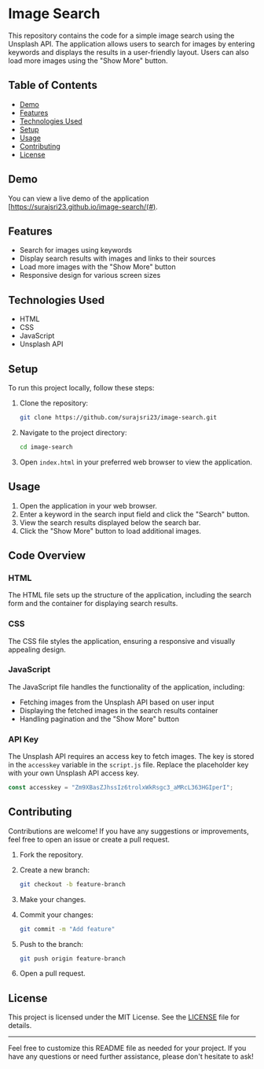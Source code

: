 # Image Search

This repository contains the code for a simple image search using the Unsplash API. The application allows users to search for images by entering keywords and displays the results in a user-friendly layout. Users can also load more images using the "Show More" button.

## Table of Contents

- [Demo](#demo)
- [Features](#features)
- [Technologies Used](#technologies-used)
- [Setup](#setup)
- [Usage](#usage)
- [Contributing](#contributing)
- [License](#license)

## Demo

You can view a live demo of the application [https://surajsri23.github.io/image-search/(#).

## Features

- Search for images using keywords
- Display search results with images and links to their sources
- Load more images with the "Show More" button
- Responsive design for various screen sizes

## Technologies Used

- HTML
- CSS
- JavaScript
- Unsplash API

## Setup

To run this project locally, follow these steps:

1. Clone the repository:

   ```bash
   git clone https://github.com/surajsri23/image-search.git
   ```

2. Navigate to the project directory:

   ```bash
   cd image-search
   ```

3. Open `index.html` in your preferred web browser to view the application.

## Usage

1. Open the application in your web browser.
2. Enter a keyword in the search input field and click the "Search" button.
3. View the search results displayed below the search bar.
4. Click the "Show More" button to load additional images.

## Code Overview

### HTML

The HTML file sets up the structure of the application, including the search form and the container for displaying search results.

### CSS

The CSS file styles the application, ensuring a responsive and visually appealing design.

### JavaScript

The JavaScript file handles the functionality of the application, including:

- Fetching images from the Unsplash API based on user input
- Displaying the fetched images in the search results container
- Handling pagination and the "Show More" button

### API Key

The Unsplash API requires an access key to fetch images. The key is stored in the `accesskey` variable in the `script.js` file. Replace the placeholder key with your own Unsplash API access key.

```javascript
const accesskey = "Zm9XBasZJhssIz6trolxWkRsgc3_aMRcL363HGIperI";
```

## Contributing

Contributions are welcome! If you have any suggestions or improvements, feel free to open an issue or create a pull request.

1. Fork the repository.
2. Create a new branch:

   ```bash
   git checkout -b feature-branch
   ```

3. Make your changes.
4. Commit your changes:

   ```bash
   git commit -m "Add feature"
   ```

5. Push to the branch:

   ```bash
   git push origin feature-branch
   ```

6. Open a pull request.

## License

This project is licensed under the MIT License. See the [LICENSE](LICENSE) file for details.

---

Feel free to customize this README file as needed for your project. If you have any questions or need further assistance, please don't hesitate to ask!
